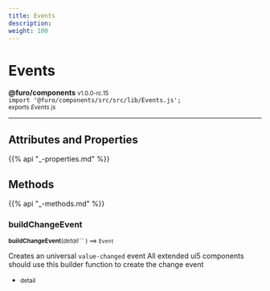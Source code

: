 ```yaml
---
title: Events
description: 
weight: 100
---
```


# Events

**@furo/components** <small>v1.0.0-rc.15</small>
<br>`import '@furo/components/src/src/lib/Events.js';`<small>
<br>exports *Events* js</small>


****



## Attributes and Properties
{{% api "_-properties.md" %}}






## Methods
{{% api "_-methods.md" %}}


### **buildChangeEvent**
<small>**buildChangeEvent**(*detail* `` ) ⟹ `Event`</small>

Creates an universal `value-changed` event
All extended ui5 components should use this builder function to create
the change event

- <small>detail </small>
<br><br>
